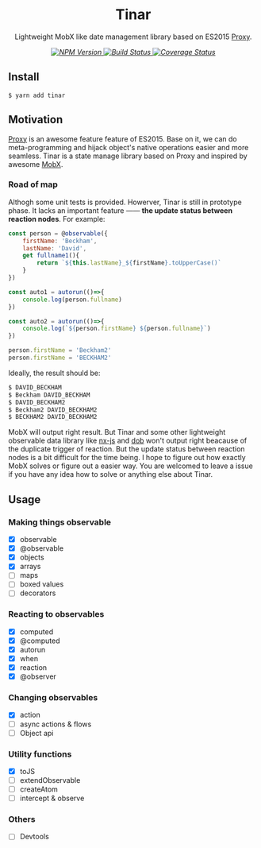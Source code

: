 <p align="center">
    <h1 align="center">Tinar</h1>
    <p align="center">
        Lightweight MobX like date management library based on ES2015 <a target="_blank" href="https://developer.mozilla.org/en-US/docs/Web/JavaScript/Reference/Global_Objects/Proxy">Proxy</a>.
    <p>
    <p align="center">
        <i>
            <a href="https://www.npmjs.com/package/tinar">
              <img src="https://img.shields.io/npm/v/tinar.svg?color=%2361AFEF" alt="NPM Version">
            </a>
            <a href="https://circleci.com/gh/tinarjs/tinar">
              <img src="https://img.shields.io/circleci/project/github/tinarjs/tinar/master.svg" alt="Build Status">
            </a>
<a href='https://coveralls.io/github/fi3ework/tinar?branch=master'><img src='https://coveralls.io/repos/github/fi3ework/tinar/badge.svg?branch=master&amp;t=CTNsds' alt='Coverage Status' /></a>
        </i>
    </p>
</p>

## Install

```
$ yarn add tinar
```

## Motivation

[Proxy](https://developer.mozilla.org/en-US/docs/Web/JavaScript/Reference/Global_Objects/Proxy) is an awesome feature feature of ES2015. Base on it, we can do meta-programming and hijack object's native operations easier and more seamless. Tinar is a state manage library based on Proxy and inspired by awesome [MobX](https://github.com/mobxjs/mobx).

### Road of map

Althogh some unit tests is provided. Howerver, Tinar is still in prototype phase. It lacks an important feature —— **the update status between reaction nodes**. For example:

```javascript
const person = @observable({
    firstName: 'Beckham',
	lastName: 'David',
    get fullname1(){
        return `${this.lastName}_${firstName}.toUpperCase()`
    }
})

const auto1 = autorun(()=>{
    console.log(person.fullname)
})

const auto2 = autorun(()=>{
    console.log(`${person.firstName} ${person.fullname}`)
})

person.firstName = 'Beckham2'
person.firstName = 'BECKHAM2'
```

Ideally, the result should be:

```js
$ DAVID_BECKHAM
$ Beckham DAVID_BECKHAM
$ DAVID_BECKHAM2
$ Beckham2 DAVID_BECKHAM2
$ BECKHAM2 DAVID_BECKHAM2
```

MobX will output right result. But Tinar and some other lightweight observable data library like [nx-js]() and [dob]() won't output right beacause of the duplicate trigger of reaction. But the update status between reaction nodes is a bit difficult for the time being. I hope to figure out how exactly MobX solves or figure out a easier way. You are welcomed to leave a issue if you have any idea how to solve or anything else about Tinar.

## Usage

### Making things observable

- [x] observable
- [x] @observable
- [x] objects
- [x] arrays
- [ ] maps
- [ ] boxed values
- [ ] decorators

### Reacting to observables

- [x] computed
- [x] @computed
- [x] autorun
- [x] when
- [x] reaction
- [x] @observer

### Changing observables

- [x] action
- [ ] async actions & flows
- [ ] Object api

### Utility functions

- [x] toJS
- [ ] extendObservable
- [ ] createAtom
- [ ] intercept & observe

### Others

- [ ] Devtools
